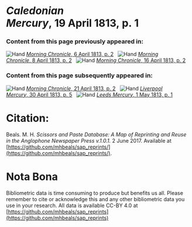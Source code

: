 # *Caledonian Mercury*, 19 April 1813, p. 1  
  
### Content from this page previously appeared in:  
![Hand](http://scissorsandpaste.net/wp-content/uploads/2017/06/smallhandpointer.png) [*Morning Chronicle*, 6 April 1813, p. 2](https://mhbeals.github.io/sap_html/Morning-Chronicle/Morning-Chronicle-6-April-1813-p-2)  
![Hand](http://scissorsandpaste.net/wp-content/uploads/2017/06/smallhandpointer.png) [*Morning Chronicle*, 8 April 1813, p. 2](https://mhbeals.github.io/sap_html/Morning-Chronicle/Morning-Chronicle-8-April-1813-p-2)  
![Hand](http://scissorsandpaste.net/wp-content/uploads/2017/06/smallhandpointer.png) [*Morning Chronicle*, 16 April 1813, p. 2](https://mhbeals.github.io/sap_html/Morning-Chronicle/Morning-Chronicle-16-April-1813-p-2)  
  
### Content from this page subsequently appeared in:  
![Hand](http://scissorsandpaste.net/wp-content/uploads/2017/06/smallhandpointer.png) [*Morning Chronicle*, 21 April 1813, p. 2](https://mhbeals.github.io/sap_html/Morning-Chronicle/Morning-Chronicle-21-April-1813-p-2)  
![Hand](http://scissorsandpaste.net/wp-content/uploads/2017/06/smallhandpointer.png) [*Liverpool Mercury*, 30 April 1813, p. 5](https://mhbeals.github.io/sap_html/Liverpool-Mercury/Liverpool-Mercury-30-April-1813-p-5)  
![Hand](http://scissorsandpaste.net/wp-content/uploads/2017/06/smallhandpointer.png) [*Leeds Mercury*, 1 May 1813, p. 1](https://mhbeals.github.io/sap_html/Leeds-Mercury/Leeds-Mercury-1-May-1813-p-1)  


# Citation: 

Beals. M. H. *Scissors and Paste Database: A Map of Reprinting and Reuse in the Anglophone Newspaper Press v.1.0.1.* 2 June 2017. Available at [https://github.com/mhbeals/sap_reprints/](https://github.com/mhbeals/sap_reprints/). 

# Nota Bona

Bibliometric data is time consuming to produce but benefits us all. Please remember to cite or acknowledge this and any other bibliometric data you use in your research. All data is available CC-BY 4.0 at [https://github.com/mhbeals/sap_reprints](https://github.com/mhbeals/sap_reprints)